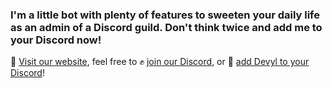 ### I'm a little bot with plenty of features to sweeten your daily life as an admin of a Discord guild. Don't think twice and add me to your Discord now!

🔗 [Visit our website](https://devyl.net), feel free to ✊ [join our Discord](https://devyl.net/discord), or 🤖 [add Devyl to your Discord](https://devyl.net/invite)!
